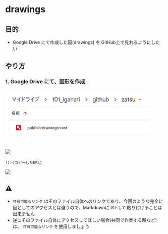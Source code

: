 # drawings

## 目的

+ Google Drive にて作成した図(drawings) を GitHub上で見れるようにしたい

## やり方

### 1. Google Drive にて、図形を作成

![](https://github.com/iganari/zatsu/blob/modify-readme-only/googledoc-images/drawings/images/drawings-01.png)


### 

![](./images/drawing-02.png)



```
![](コピーしたURL)
```

![](https://docs.google.com/drawings/d/e/2PACX-1vTVlxu8AkysmuMcEc1p7jikU_QLwesyOITyiU5-n5XYIqmhQir4RzfmKkvIK14Mi17xZeMdrhgbi75h/pub?w=960&h=720)


## :warning: 

+ `共有可能なリンク` はそのファイル自体へのリンクであり、今回のような完全に図としてのアクセスとは違うので、Markdownに `図として` 貼り付けることは出来ません
+ 逆にそのファイル自体にアクセスしてほしい場合(共同で作業する時など)は、 `共有可能なリンク` を使用しましょう
